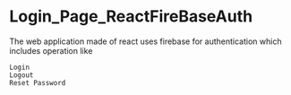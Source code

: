 # Login_Page_ReactFireBaseAuth
The web application made of react uses firebase for authentication which includes operation like
```
Login
Logout
Reset Password
```
